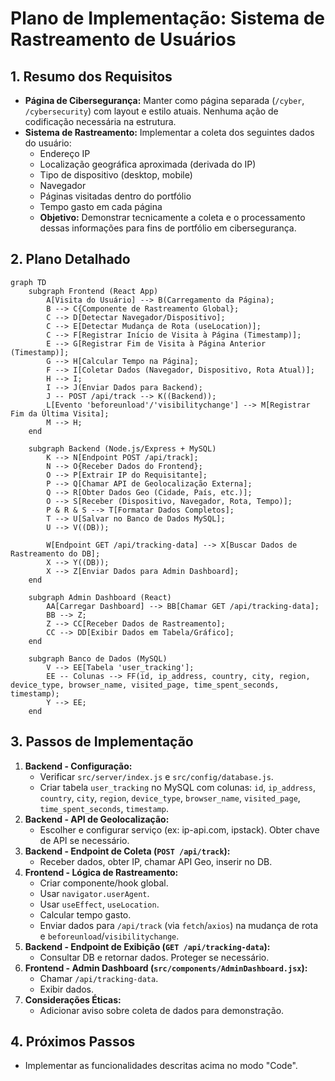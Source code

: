 # Plano de Implementação: Sistema de Rastreamento de Usuários

## 1. Resumo dos Requisitos

*   **Página de Cibersegurança:** Manter como página separada (`/cyber`, `/cybersecurity`) com layout e estilo atuais. Nenhuma ação de codificação necessária na estrutura.
*   **Sistema de Rastreamento:** Implementar a coleta dos seguintes dados do usuário:
    *   Endereço IP
    *   Localização geográfica aproximada (derivada do IP)
    *   Tipo de dispositivo (desktop, mobile)
    *   Navegador
    *   Páginas visitadas dentro do portfólio
    *   Tempo gasto em cada página
    *   **Objetivo:** Demonstrar tecnicamente a coleta e o processamento dessas informações para fins de portfólio em cibersegurança.

## 2. Plano Detalhado

```mermaid
graph TD
    subgraph Frontend (React App)
        A[Visita do Usuário] --> B(Carregamento da Página);
        B --> C{Componente de Rastreamento Global};
        C --> D[Detectar Navegador/Dispositivo];
        C --> E[Detectar Mudança de Rota (useLocation)];
        C --> F[Registrar Início de Visita à Página (Timestamp)];
        E --> G[Registrar Fim de Visita à Página Anterior (Timestamp)];
        G --> H[Calcular Tempo na Página];
        F --> I[Coletar Dados (Navegador, Dispositivo, Rota Atual)];
        H --> I;
        I --> J(Enviar Dados para Backend);
        J -- POST /api/track --> K((Backend));
        L[Evento 'beforeunload'/'visibilitychange'] --> M[Registrar Fim da Última Visita];
        M --> H;
    end

    subgraph Backend (Node.js/Express + MySQL)
        K --> N[Endpoint POST /api/track];
        N --> O{Receber Dados do Frontend};
        O --> P[Extrair IP do Requisitante];
        P --> Q[Chamar API de Geolocalização Externa];
        Q --> R[Obter Dados Geo (Cidade, País, etc.)];
        O --> S[Receber (Dispositivo, Navegador, Rota, Tempo)];
        P & R & S --> T[Formatar Dados Completos];
        T --> U[Salvar no Banco de Dados MySQL];
        U --> V((DB));

        W[Endpoint GET /api/tracking-data] --> X[Buscar Dados de Rastreamento do DB];
        X --> Y((DB));
        X --> Z[Enviar Dados para Admin Dashboard];
    end

    subgraph Admin Dashboard (React)
        AA[Carregar Dashboard] --> BB[Chamar GET /api/tracking-data];
        BB --> Z;
        Z --> CC[Receber Dados de Rastreamento];
        CC --> DD[Exibir Dados em Tabela/Gráfico];
    end

    subgraph Banco de Dados (MySQL)
        V --> EE[Tabela 'user_tracking'];
        EE -- Colunas --> FF(id, ip_address, country, city, region, device_type, browser_name, visited_page, time_spent_seconds, timestamp);
        Y --> EE;
    end
```

## 3. Passos de Implementação

1.  **Backend - Configuração:**
    *   Verificar `src/server/index.js` e `src/config/database.js`.
    *   Criar tabela `user_tracking` no MySQL com colunas: `id`, `ip_address`, `country`, `city`, `region`, `device_type`, `browser_name`, `visited_page`, `time_spent_seconds`, `timestamp`.
2.  **Backend - API de Geolocalização:**
    *   Escolher e configurar serviço (ex: ip-api.com, ipstack). Obter chave de API se necessário.
3.  **Backend - Endpoint de Coleta (`POST /api/track`):**
    *   Receber dados, obter IP, chamar API Geo, inserir no DB.
4.  **Frontend - Lógica de Rastreamento:**
    *   Criar componente/hook global.
    *   Usar `navigator.userAgent`.
    *   Usar `useEffect`, `useLocation`.
    *   Calcular tempo gasto.
    *   Enviar dados para `/api/track` (via `fetch`/`axios`) na mudança de rota e `beforeunload`/`visibilitychange`.
5.  **Backend - Endpoint de Exibição (`GET /api/tracking-data`):**
    *   Consultar DB e retornar dados. Proteger se necessário.
6.  **Frontend - Admin Dashboard (`src/components/AdminDashboard.jsx`):**
    *   Chamar `/api/tracking-data`.
    *   Exibir dados.
7.  **Considerações Éticas:**
    *   Adicionar aviso sobre coleta de dados para demonstração.

## 4. Próximos Passos

*   Implementar as funcionalidades descritas acima no modo "Code".